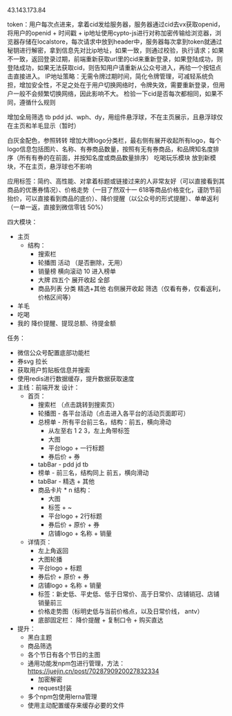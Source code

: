 43.143.173.84

token：用户每次点进来，拿着cid发给服务器，服务器通过cid去vx获取openid，将用户的openid + 时间戳 + ip地址使用cypto-js进行对称加密传输给浏览器，浏览器存储在localstore，每次请求中放到header中，服务器每次拿到token就通过秘钥进行解密，拿到信息先对比ip地址，如果一致，则通过校验，执行请求；如果不一致，返回登录过期，前端重新获取url里的cid来重新登录，如果登陆成功，则登陆成功，如果无法获取cid，则告知用户请重新从公众号进入，再给一个按钮点击直接进入。
IP地址策略：无需令牌过期时间，简化令牌管理，可减轻系统负担，增加安全性，不足之处在于用户切换网络时，令牌失效，需要重新登录，但用户一般不会频繁切换网络，因此影响不大。
检验一下cid是否每次都相同，如果不同，遵循什么规则

增加全局筛选 tb pdd jd、wph、dy，用组件悬浮球，不在主页展示，且悬浮球仅在主页和羊毛显示（暂时）

白灰金配色，参照转转
增加大牌logo分类栏，最右侧有展开收起所有logo，每个logo信息包括图片、名称、有券商品数量，按照有无有券商品，和品牌知名度排序（所有有券的在前面，并按知名度或商品数量排序）
吃喝玩乐模块 放到新模块，不在主页，悬浮球也不影响

应用标签：简约、高性能、对拿着标题或链接过来的人非常友好（可以直接看到其商品的优惠券情况）、价格走势（一目了然双十一 618等商品价格变化，谨防节前抬价，可以直接看到商品的底价）、降价提醒（以公众号的形式提醒）、单单返利（一单一返，直接到微信零钱 50%）

四大模块：
- 主页
  - 结构：
    - 搜索栏
    - 轮播图 活动  （是否删除，无用）
    - 销量榜 横向滚动 10 进入榜单
    - 大牌 四五个 展开收起 全部
    - 商品列表 分类 精选+其他 右侧展开收起 筛选（仅看有券，仅看返利，价格区间等）
- 羊毛
- 吃喝
- 我的 降价提醒、提现总额、待提金额



任务：
- 微信公众号配置底部功能栏 
- 券svg 拉长
- 获取用户剪贴板信息并搜索 
- 使用redis进行数据缓存，提升数据获取速度
- 主线：前端开发 设计：
  - 首页：
    - 搜索栏 （点击跳转到搜索页）
    - 轮播图 - 各平台活动（点击进入各平台的活动页面即可）
    - 总榜单 - 所有平台前三名，结构：前五，横向滑动
      - 从左至右 1 2 3，左上角带标签
      - 大图
      - 平台logo + 一行标题
      - 券后价 + 券
    - tabBar - pdd jd tb
    - 榜单 - 前三名，结构同上 前五，横向滑动  
    - tabBar - 精选 + 其他
    - 商品卡片 * n  结构：
      - 大图
      - 标签 + ~
      - 平台logo + 2行标题
      - 券后价 + 原价 + 券
      - 店铺logo + 名称 + 销量
  - 详情页：
    - 左上角返回
    - 大图轮播
    - 平台logo + 标题
    - 券后价 + 原价 + 券
    - 店铺logo + 名称 + 销量
    - 标签：新史低、平史低、低于日常价、高于日常价、店铺销冠、店铺销量前三
    - 价格走势图（标明史低与当前价格点，以及日常价线， antv）
    - 底部固定栏： 降价提醒 + 复制口令 + 购买直达
- 提升：
  - 黑白主题
  - 商品筛选
  - 各个节日有各个节日的主图
  - 通用功能发npm包进行管理，方法：https://juejin.cn/post/7028790920027832334
    - 加密解密
    - request封装
  - 多个npm包使用lerna管理
  - 使用主动配置缓存来缓存必要的文件

